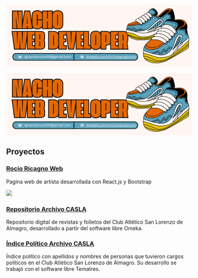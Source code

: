 <p align="center">
  <img src="https://github.com/i-bruno/i-bruno/blob/master/nachoHeader.png" alt="Image header info"/>
</p>
<picture>
 <source media="(prefers-color-scheme: dark)" srcset="nachoHeader.png">
 <source media="(prefers-color-scheme: light)" srcset="nachoHeader.png">
 <img alt="Image header info" src="nachoHeader.png">
</picture>

## Proyectos

### [Rocio Ricagno Web](https://rocioricagno.ar/)
  Pagina web de artísta desarrollada con React.js y Bootstrap

![](https://img.shields.io/github/languages/top/i-bruno/RicagnoWeb)
  
### [Repositorio Archivo CASLA](http://repositorio.archivocasla.com.ar/)
  Repositorio digital de revistas y folletos del Club Atlético San Lorenzo de Almagro, desarrollado a partir del software libre Omeka.

### [Índice Político Archivo CASLA](http://indice.archivocasla.com.ar/vocab/index.php)
Índice político con apellidos y nombres de personas que tuvieron cargos políticos en el Club Atlético San Lorenzo de Almagro. Su desarrollo se trabajó con el software libre Tematres.
<!--
**i-bruno/i-bruno** is a ✨ _special_ ✨ repository because its `README.md` (this file) appears on your GitHub profile.

Here are some ideas to get you started:

- 🔭 I’m currently working on ...
- 🌱 I’m currently learning ...
- 👯 I’m looking to collaborate on ...
- 🤔 I’m looking for help with ...
- 💬 Ask me about ...
- 📫 How to reach me: ...
- 😄 Pronouns: ...
- ⚡ Fun fact: ...
-->




